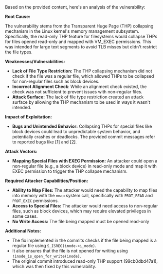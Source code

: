 Based on the provided content, here's an analysis of the vulnerability:

**Root Cause:**

The vulnerability stems from the Transparent Huge Page (THP) collapsing mechanism in the Linux kernel's memory management subsystem. Specifically, the read-only THP feature for filesystems would collapse THPs for files opened read-only and mapped with VM_EXEC permissions. This was intended for large text segments to avoid TLB misses but didn't restrict the file types.

**Weaknesses/Vulnerabilities:**

- **Lack of File Type Restriction:** The THP collapsing mechanism did not check if the file was a regular file, which allowed THPs to be collapsed for non-regular files such as block devices.
- **Incorrect Alignment Check**: While an alignment check existed, the check was not sufficient to prevent issues with non-regular files.
- **Attack Surface:** The lack of file type restriction created an attack surface by allowing the THP mechanism to be used in ways it wasn't intended.

**Impact of Exploitation:**

- **Bugs and Unintended Behavior:** Collapsing THPs for special files like block devices could lead to unpredictable system behavior, and potentially crashes or deadlocks. The provided commit messages refer to reported bugs like [1] and [2].

**Attack Vectors:**

- **Mapping Special Files with EXEC Permission:** An attacker could open a non-regular file (e.g., a block device) in read-only mode and map it with EXEC permission to trigger the THP collapse mechanism.

**Required Attacker Capabilities/Position:**

- **Ability to Map Files:** The attacker would need the capability to map files into memory with the `mmap` system call, specifically with `PROT_READ` and `PROT_EXEC` permissions.
- **Access to Special Files:** The attacker would need access to non-regular files, such as block devices, which may require elevated privileges in some cases.
- **No Write Access:** The file being mapped must be opened read-only

**Additional Notes:**

- The fix implemented in the commits checks if the file being mapped is a regular file using `S_ISREG(inode->i_mode)`.
- It also ensures that the file is not opened for writing using `!inode_is_open_for_write(inode)`.
- The original commit introduced read-only THP support (99cb0dbd47a1), which was then fixed by this vulnerability.